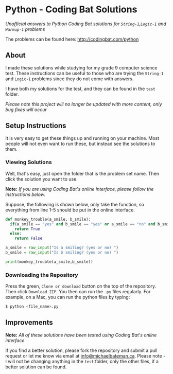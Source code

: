 # Python - Coding Bat Solutions
*Unofficial answers to Python Coding Bat solutions for `String-1`,`Logic-1` and `Warmup-1` problems*

The problems can be found here: http://codingbat.com/python

## About
I made these solutions while studying for my grade 9 computer science test.  These instructions can be useful to those who are trying the `String-1` and `Logic-1` problems since they do not come with answers.

I have both my solutions for the test, and they can be found in the `test` folder.

*Please note this project will no longer be updated with more content, only bug fixes will occur*

## Setup Instructions

It is very easy to get these things up and running on your machine.  Most people will not even want to run these, but instead see the solutions to them.

### Viewing Solutions

Well, that's easy, just open the folder that is the problem set name.  Then click the solution you want to use.

__Note:__ *If you are using Coding Bat's online interface, please follow the instructions below.*

Suppose, the following is shown below, only take the function, so everything from line 1-5 should be put in the online interface.

```python
def monkey_trouble(a_smile, b_smile):
  if(a_smile == "yes" and b_smile == "yes" or a_smile == "no" and b_smile == "no"):
    return True
  else:
    return False

a_smile = raw_input("Is a smiling? (yes or no) ")
b_smile = raw_input("Is b smiling? (yes or no) ")

print(monkey_trouble(a_smile,b_smile))
```

### Downloading the Repository

Press the green, `Clone or download` button on the top of the repository.  Then click `Download ZIP`.  You then can run the `.py` files regularly.  For example, on a Mac, you can run the python files by typing:

```bash
$ python <file_name>.py
```

## Improvements
__Note:__ *All of these solutions have been tested using Coding Bat's online interface*

If you find a better solution, please fork the repository and submit a pull request or let me know via email at [info@michaelbateman.ca](mailto:info@michaelbateman.ca).  Please note - I will not be changing anything in the `test` folder, only the other files, if a better solution can be found.
